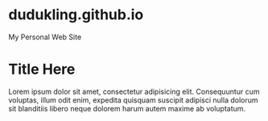 # dudukling.github.io
My Personal Web Site


# Title Here
Lorem ipsum dolor sit amet, consectetur adipisicing elit. Consequuntur cum voluptas, illum odit enim, expedita quisquam suscipit adipisci nulla dolorum sit blanditiis libero neque dolorem harum autem maxime ab voluptatum.